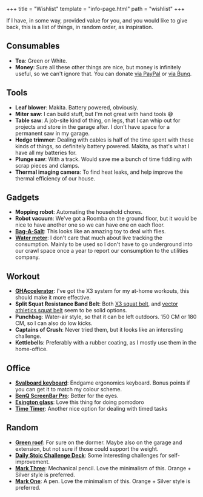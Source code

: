 +++
title = "Wishlist"
template = "info-page.html"
path = "wishlist"
+++

If I have, in some way, provided value for you, and you would like to give back, this is a list of things, in random order, as inspiration.

<!-- toc -->

## Consumables
- **Tea**: Green or White. 
- **Money**: Sure all these other things are nice, but money is infinitely useful, so we can't ignore that. You can donate [via PayPal](https://www.paypal.com/donate/?hosted_button_id=NQFNQE6ADZJHN) or [via Bunq](https://bunq.me/Nizzlay).

## Tools
- **Leaf blower**: Makita. Battery powered, obviously.
- **Miter saw**: I can build stuff, but I'm not great with hand tools 😅
- **Table saw**: A job-site kind of thing, on legs, that I can whip out for projects and store in the garage after. I don't have space for a permanent saw in my garage.
- **Hedge trimmer**: Dealing with cables is half of the time spent with these kinds of things, so definitely battery powered. Makita, as that's what I have all my batteries for.
- **Plunge saw**: With a track. Would save me a bunch of time fiddling with scrap pieces and clamps. 
- **Thermal imaging camera**: To find heat leaks, and help improve the thermal efficiency of our house.

## Gadgets
- **Mopping robot**: Automating the household chores.
- **Robot vacuum**: We've got a Roomba on the ground floor, but it would be nice to have another one so we can have one on each floor.
- [**Bag-A-Salt**](https://www.bugasalt.eu/): This looks like an amazing toy to deal with flies.
- [**Water meter**](https://www.homewizard.com/nl/watermeter/): I don't care that much about live tracking the consumption. Mainly to be used so I don't have to go underground into our crawl space once a year to report our consumption to the utilities company.

## Workout
- [**GHAccelerator**](https://www.jaquishbiomedical.com/products/gh-accelerator/): I've got the X3 system for my at-home workouts, this should make it more effective.
- **Split Squat Resistance Band Belt**: Both [X3 squat belt](https://www.jaquishbiomedical.com/products/x3-squat-belt/), and [vector athletics squat belt](https://www.vectorathletics.fit/products/resistance-band-split-squat-belt) seem to be solid options.
- **Punchbag**: Water-air style, so that it can be left outdoors. 150 CM or 180 CM, so I can also do low kicks.
- **Captains of Crush**: Never tried them, but it looks like an interesting challenge.
- **Kettlebells**: Preferably with a rubber coating, as I mostly use them in the home-office.

## Office
- [**Svalboard keyboard**](https://svalboard.com/): Endgame ergonomics keyboard. Bonus points if you can get it to match my colour scheme.
- [**BenQ ScreenBar Pro**](https://www.benq.eu/lighting/monitor-light/screenbar-pro.html): Better for the eyes. 
- [**Esington glass**](https://www.esington.com/products/esington-glass-new-edition-stop-time-large): Love this thing for doing pomodoro
- [**Time Timer**](https://www.timetimer.nl/time-timer-original-2/): Another nice option for dealing with timed tasks

## Random
- [**Green roof**](https://en.wikipedia.org/wiki/Green_roof): For sure on the dormer. Maybe also on the garage and extension, but not sure if those could support the weight.
- [**Daily Stoic Challenge Deck**](https://store.dailystoic.com/products/daily-stoic-challenge-deck?variant=31158744907885): Some interesting challenges for self-improvement.
- [**Mark Three**](https://www.studioneat.com/products/markthree): Mechanical pencil. Love the minimalism of this. Orange + Silver style is preferred.
- [**Mark One**](https://www.studioneat.com/products/markone): A pen. Love the minimalism of this. Orange + Silver style is preferred.